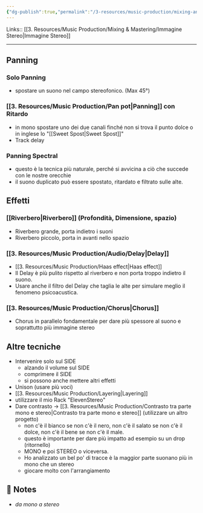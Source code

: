 ```yaml
---
{"dg-publish":true,"permalink":"/3-resources/music-production/mixing-and-mastering/tecniche-per-creare-un-suono-stereo/"}
---
```


Links:: [[3. Resources/Music Production/Mixing & Mastering/Immagine Stereo\|Immagine Stereo]]

---

## Panning
### Solo Panning 

- spostare un suono nel campo stereofonico. (Max 45°)

### [[3. Resources/Music Production/Pan pot\|Panning]] con Ritardo

- in mono spostare uno dei due canali finché non si trova il punto dolce o in inglese lo "[[Sweet Spost\|Sweet Spost]]"
- Track delay

### Panning Spectral

- questo è la tecnica più naturale, perché si avvicina a ciò che succede con le nostre orecchie 
- il suono duplicato può essere spostato, ritardato e filtrato sulle alte. 

## Effetti

### [[Riverbero\|Riverbero]] (Profondità, Dimensione, spazio)

- Riverbero grande, porta indietro i suoni
- Riverbero piccolo, porta in avanti nello spazio

### [[3. Resources/Music Production/Audio/Delay\|Delay]]

- [[3. Resources/Music Production/Haas effect\|Haas effect]]
- Il Delay è più pulito rispetto al riverbero e non porta troppo indietro il suono. 
- Usare anche il filtro del Delay che taglia le alte per simulare meglio il fenomeno psicoacustica.

### [[3. Resources/Music Production/Chorus\|Chorus]]

- Chorus in parallelo fondamentale per dare più spessore al suono e soprattutto più immagine stereo


## Altre tecniche

- Intervenire solo sul SIDE
	- alzando il volume sul SIDE
	- comprimere il SIDE
	- si possono anche mettere altri effetti
- Unison (usare più voci)
- [[3. Resources/Music Production/Layering\|Layering]]
- utilizzare il mio Rack "ElevenStereo"
- Dare contrasto → [[3. Resources/Music Production/Contrasto tra parte mono e stereo\|Contrasto tra parte mono e stereo]] (utilizzare un altro progetto)
	- non c'è il bianco se non c'è il nero, non c'è il salato se non c'è il dolce, non c'è il bene se non c'è il male. 
	- questo è importante per dare più impatto ad esempio su un drop (ritornello)
	- MONO e poi STEREO o viceversa. 
	- Ho analizzato un bel po' di tracce è la maggior parte suonano più in mono che un stereo
	- giocare molto con l'arrangiamento

## 📝 Notes

- _da mono a stereo_